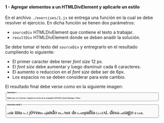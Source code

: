 #### 1 - Agregar elementos a un HTMLDivElement y aplicarle un estilo

En el archivo `./exercises/1.js` se entrega una función en la cual se debe resolver el ejercicio. En dicha función se tienen dos parámetros:
- `sourceDiv` HTMLDivElement que contiene el texto a trabajar.
- `resultDiv` HTMLDivElement donde se deben anadir la solución.

Se debe tomar el texto del `sourceDiv` y entregrarlo en el resultado cumpliendo lo siguiente: 
- El primer caracter debe tener *font size* 12 px.
- El *font size* debe aumentar y luego disminuir cada 6 caracteres.
- El aumento o reduccion en el *font size* debe ser de 6px.
- Los espacios no se deben considerar para este cambio.

El resultado final debe verse como en la siguiente imagen:
![exercise1](https://raw.githubusercontent.com/gpincheiraa/boolean-html-js-exercises/dev/templates/boolean-html-js-exercises-ex1.png) 
